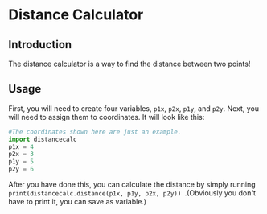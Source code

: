 # Distance Calculator
## Introduction
The distance calculator is a way to find the distance between two points!
## Usage
First, you will need to create four variables, `p1x`, `p2x`, `p1y`, and `p2y`.
Next, you will need to assign them to coordinates. It will look like this:
````python
#The coordinates shown here are just an example.
import distancecalc
p1x = 4
p2x = 3
p1y = 5
p2y = 6
````
After you have done this, you can calculate the distance by simply running `print(distancecalc.distance(p1x, p1y, p2x, p2y))
`.(Obviously you don't have to print it, you can save as variable.)